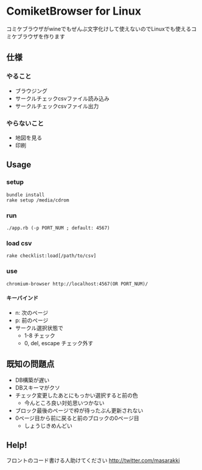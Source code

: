 # ComiketBrowser for Linux

コミケブラウザがwineでもぜんぶ文字化けして使えないのでLinuxでも使えるコミケブラウザを作ります

## 仕様
### やること
- ブラウジング
- サークルチェックcsvファイル読み込み
- サークルチェックcsvファイル出力

### やらないこと
- 地図を見る
- 印刷

## Usage
### setup
    bundle install
    rake setup /media/cdrom

### run
    ./app.rb (-p PORT_NUM ; default: 4567)

### load csv
    rake checklist:load[/path/to/csv]

### use
    chromium-browser http://localhost:4567(OR PORT_NUM)/

#### キーバインド
- n: 次のページ
- p: 前のページ
- サークル選択状態で
  - 1-8 チェック
  - 0, del, escape チェック外す

## 既知の問題点
- DB構築が遅い
- DBスキーマがクソ
- チェック変更したあとにもっかい選択すると前の色
  - 今んところ良い対処思いつかない 
- ブロック最後のページで枠が待ったぶん更新されない
- 0ページ目から前に戻ると前のブロックの0ページ目
  - しょうじきめんどい

## Help!
フロントのコード書ける人助けてください
http://twitter.com/masarakki
